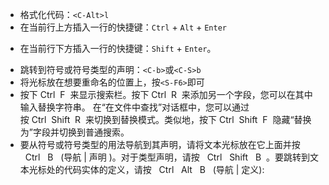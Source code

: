 + 格式化代码：`<C-Alt>l`
+ 在当前行上方插入一行的快捷键：`Ctrl` + `Alt` + `Enter`
- 在当前行下方插入一行的快捷键：`Shift` + `Enter`。
+ 跳转到符号或符号类型的声明：`<C-b>`或`<C-S>b`
+ 将光标放在想要重命名的位置上，按`<S-F6>`即可
+ 按下 Ctrl  F  来显示搜索栏。按下 Ctrl  R  来添加另一个字段，您可以在其中输入替换字符串。 在“在文件中查找”对话框中，您可以通过按 Ctrl  Shift  R  来切换到替换模式。类似地，按下 Ctrl  Shift  F  隐藏“替换为”字段并切换到普通搜索。
+ 要从符号或符号类型的用法导航到其声明，请将文本光标放在它上面并按   Ctrl   B   (导航 | 声明 )。对于类型声明，请按   Ctrl   Shift   B  。要跳转到文本光标处的代码实体的定义，请按   Ctrl   Alt   B   (导航 | 定义):